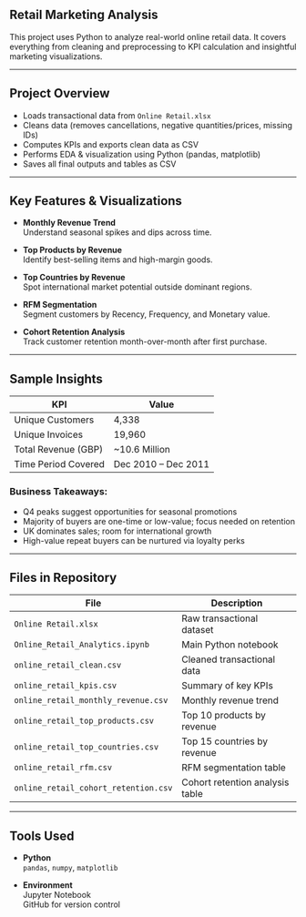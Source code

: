 ## Retail Marketing Analysis

This project uses Python to analyze real-world online retail data. It covers everything from cleaning and preprocessing to KPI calculation and insightful marketing visualizations.

---

## Project Overview

- Loads transactional data from `Online Retail.xlsx`
- Cleans data (removes cancellations, negative quantities/prices, missing IDs)
- Computes KPIs and exports clean data as CSV
- Performs EDA & visualization using Python (pandas, matplotlib)
- Saves all final outputs and tables as CSV

---

## Key Features & Visualizations

- **Monthly Revenue Trend**  
  Understand seasonal spikes and dips across time.

- **Top Products by Revenue**  
  Identify best-selling items and high-margin goods.

- **Top Countries by Revenue**  
  Spot international market potential outside dominant regions.

- **RFM Segmentation**  
  Segment customers by Recency, Frequency, and Monetary value.

- **Cohort Retention Analysis**  
  Track customer retention month-over-month after first purchase.

---

## Sample Insights

| KPI                    | Value         |
|------------------------|---------------|
| Unique Customers       | 4,338         |
| Unique Invoices        | 19,960        |
| Total Revenue (GBP)    | ~10.6 Million |
| Time Period Covered    | Dec 2010 – Dec 2011 |

### Business Takeaways:
- Q4 peaks suggest opportunities for seasonal promotions
- Majority of buyers are one-time or low-value; focus needed on retention
- UK dominates sales; room for international growth
- High-value repeat buyers can be nurtured via loyalty perks

---

## Files in Repository

| File                             | Description                          |
|----------------------------------|--------------------------------------|
| `Online Retail.xlsx`             | Raw transactional dataset            |
| `Online_Retail_Analytics.ipynb` | Main Python notebook                 |
| `online_retail_clean.csv`       | Cleaned transactional data           |
| `online_retail_kpis.csv`        | Summary of key KPIs                  |
| `online_retail_monthly_revenue.csv` | Monthly revenue trend          |
| `online_retail_top_products.csv`    | Top 10 products by revenue       |
| `online_retail_top_countries.csv`   | Top 15 countries by revenue      |
| `online_retail_rfm.csv`             | RFM segmentation table            |
| `online_retail_cohort_retention.csv` | Cohort retention analysis table |

---

## Tools Used

- **Python**  
  `pandas`, `numpy`, `matplotlib`

- **Environment**  
  Jupyter Notebook  
  GitHub for version control
